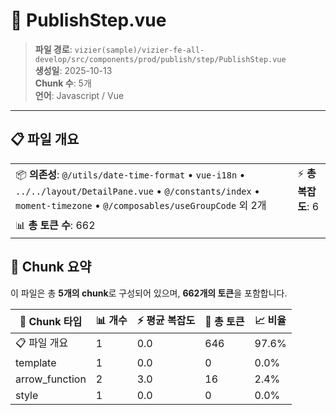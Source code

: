 # 📄 PublishStep.vue

> **파일 경로**: `vizier(sample)/vizier-fe-all-develop/src/components/prod/publish/step/PublishStep.vue`  
> **생성일**: 2025-10-13  
> **Chunk 수**: 5개  
> **언어**: Javascript / Vue
---





## 📋 파일 개요

| | |
|--|--|
| 📦 **의존성**: `@/utils/date-time-format` • `vue-i18n` • `../../layout/DetailPane.vue` • `@/constants/index` • `moment-timezone` • `@/composables/useGroupCode` 외 2개 | ⚡ **총 복잡도**: 6 |
| 📊 **총 토큰 수**: 662 |  |






## 🧩 Chunk 요약

이 파일은 총 **5개의 chunk**로 구성되어 있으며, **662개의 토큰**을 포함합니다.

| 🧩 Chunk 타입 | 📊 개수 | ⚡ 평균 복잡도 | 📝 총 토큰 | 📈 비율 |
|---------------|--------|-------------|----------|--------|
| 📋 파일 개요 | 1 | 0.0 | 646 | 97.6% |
| template | 1 | 0.0 | 0 | 0.0% |
| arrow_function | 2 | 3.0 | 16 | 2.4% |
| style | 1 | 0.0 | 0 | 0.0% |

